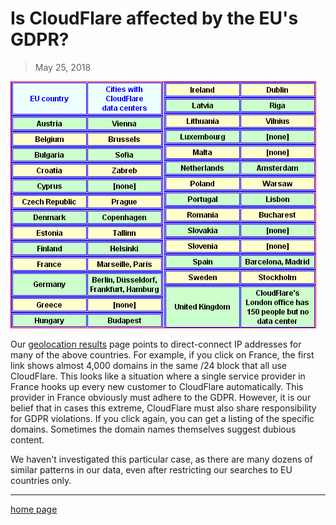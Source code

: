 # Is CloudFlare affected by the EU's GDPR?

> May 25, 2018


![](img/cfeunew.gif)

Our [geolocation results](cfusers.md) page points to direct-connect IP addresses for many of the above countries. For example, if you click on France, the first link shows almost 4,000 domains in the same /24 block that all use CloudFlare. This looks like a situation where a single service provider in France hooks up every new customer to CloudFlare automatically. This provider in France obviously must adhere to the GDPR. However, it is our belief that in cases this extreme, CloudFlare must also share responsibility for GDPR violations. If you click again, you can get a listing of the specific domains. Sometimes the domain names themselves suggest dubious content.

We haven't investigated this particular case, as there are many dozens of similar patterns in our data, even after restricting our searches to EU countries only. 

---

[home page](README.md)
